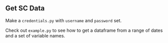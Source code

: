 ## Get SC Data

Make a `credentials.py` with `username` and `password` set.

Check out `example.py` to see how to get a dataframe from a range of dates and a set of variable names.
